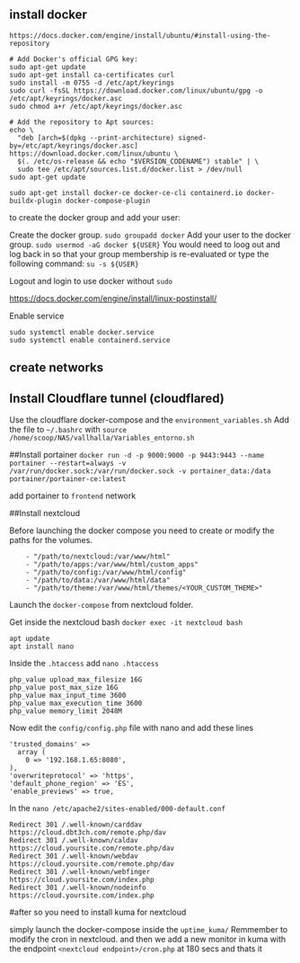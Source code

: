 ## install docker


`https://docs.docker.com/engine/install/ubuntu/#install-using-the-repository`

```
# Add Docker's official GPG key:
sudo apt-get update
sudo apt-get install ca-certificates curl
sudo install -m 0755 -d /etc/apt/keyrings
sudo curl -fsSL https://download.docker.com/linux/ubuntu/gpg -o /etc/apt/keyrings/docker.asc
sudo chmod a+r /etc/apt/keyrings/docker.asc

# Add the repository to Apt sources:
echo \
  "deb [arch=$(dpkg --print-architecture) signed-by=/etc/apt/keyrings/docker.asc] https://download.docker.com/linux/ubuntu \
  $(. /etc/os-release && echo "$VERSION_CODENAME") stable" | \
  sudo tee /etc/apt/sources.list.d/docker.list > /dev/null
sudo apt-get update
```

```
sudo apt-get install docker-ce docker-ce-cli containerd.io docker-buildx-plugin docker-compose-plugin
```


to create the docker group and add your user:

Create the docker group.
`sudo groupadd docker`
Add your user to the docker group.
`sudo usermod -aG docker ${USER}`
You would need to loog out and log back in so that your group membership is re-evaluated or type the following command:
`su -s ${USER}`

Logout and login to use docker without `sudo`


https://docs.docker.com/engine/install/linux-postinstall/

Enable service 

```
sudo systemctl enable docker.service
sudo systemctl enable containerd.service
```
## create networks

## Install Cloudflare tunnel (cloudflared)
Use the cloudflare docker-compose
and the `environment_variables.sh`
Add the file to `~/.bashrc` with `source /home/scoop/NAS/vallhalla/Variables_entorno.sh`

##Install portainer 
`docker run -d -p 9000:9000 -p 9443:9443 --name portainer --restart=always -v /var/run/docker.sock:/var/run/docker.sock -v portainer_data:/data portainer/portainer-ce:latest` 

add portainer to `frontend` network


##Install nextcloud

Before launching the docker compose you need to create or modify the paths for the volumes.
```
    - "/path/to/nextcloud:/var/www/html"
    - "/path/to/apps:/var/www/html/custom_apps"
    - "/path/to/config:/var/www/html/config"
    - "/path/to/data:/var/www/html/data"
    - "/path/to/theme:/var/www/html/themes/<YOUR_CUSTOM_THEME>"
```

Launch the `docker-compose` from nextcloud folder.

Get inside the nextcloud bash 
`docker exec -it nextcloud bash`

```
apt update
apt install nano
```
Inside the `.htaccess`  add
`nano .htaccess`
```
php_value upload_max_filesize 16G
php_value post_max_size 16G
php_value max_input_time 3600
php_value max_execution_time 3600
php_value memory_limit 2048M
```

Now edit the `config/config.php` file with nano and add these lines

```
'trusted_domains' => 
  array (
    0 => '192.168.1.65:8080',
),
'overwriteprotocol' => 'https',
'default_phone_region' => 'ES',
'enable_previews' => true,
```

In the `nano /etc/apache2/sites-enabled/000-default.conf`
```
Redirect 301 /.well-known/carddav https://cloud.dbt3ch.com/remote.php/dav
Redirect 301 /.well-known/caldav https://cloud.yoursite.com/remote.php/dav
Redirect 301 /.well-known/webdav https://cloud.yoursite.com/remote.php/dav
Redirect 301 /.well-known/webfinger https://cloud.yoursite.com/index.php
Redirect 301 /.well-known/nodeinfo https://cloud.yoursite.com/index.php
```



#after so you need to install kuma for nextcloud 



simply launch the docker-compose inside the `uptime_kuma/`
Remmember to modify the cron in nextcloud.
and then we add a new monitor in kuma with the endpoint `<nextcloud endpoint>/cron.php` at 180 secs and thats it





